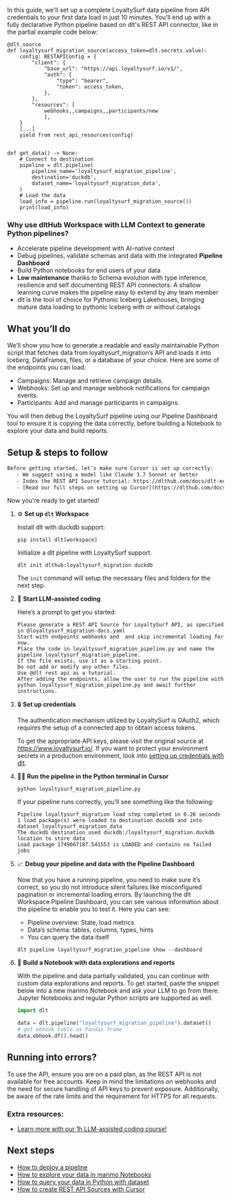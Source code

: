 In this guide, we'll set up a complete LoyaltySurf data pipeline from API credentials to your first data load in just 10 minutes. You'll end up with a fully declarative Python pipeline based on dlt's REST API connector, like in the partial example code below:

```python-outcome
@dlt.source
def loyaltysurf_migration_source(access_token=dlt.secrets.value):
    config: RESTAPIConfig = {
        "client": {
            "base_url": "https://api.loyaltysurf.io/v1/",
            "auth": {
                "type": "bearer",
                "token": access_token,
            },
        },
        "resources": [
            webhooks,,campaigns,,participants/new
            ],
    }
    [...]
    yield from rest_api_resources(config)


def get_data() -> None:
    # Connect to destination
    pipeline = dlt.pipeline(
        pipeline_name='loyaltysurf_migration_pipeline',
        destination='duckdb',
        dataset_name='loyaltysurf_migration_data', 
    )
    # Load the data
    load_info = pipeline.run(loyaltysurf_migration_source())
    print(load_info) 
```

### Why use dltHub Workspace with LLM Context to generate Python pipelines?

- Accelerate pipeline development with AI-native context
- Debug pipelines, validate schemas and data with the integrated **Pipeline Dashboard**
- Build Python notebooks for end users of your data
- **Low maintenance** thanks to Schema evolution with type inference, resilience and self documenting REST API connectors. A shallow learning curve makes the pipeline easy to extend by any team member
- dlt is the tool of choice for Pythonic Iceberg Lakehouses, bringing mature data loading to pythonic Iceberg with or without catalogs

## What you’ll do

We’ll show you how to generate a readable and easily maintainable Python script that fetches data from loyaltysurf_migration’s API and loads it into Iceberg, DataFrames, files, or a database of your choice. Here are some of the endpoints you can load:

- Campaigns: Manage and retrieve campaign details.
- Webhooks: Set up and manage webhook notifications for campaign events.
- Participants: Add and manage participants in campaigns.

You will then debug the LoyaltySurf pipeline using our Pipeline Dashboard tool to ensure it is copying the data correctly, before building a Notebook to explore your data and build reports.

## Setup & steps to follow

```default
Before getting started, let's make sure Cursor is set up correctly:
   - We suggest using a model like Claude 3.7 Sonnet or better
   - Index the REST API Source tutorial: https://dlthub.com/docs/dlt-ecosystem/verified-sources/rest_api/ and add it to context as **@dlt rest api**
   - [Read our full steps on setting up Cursor](https://dlthub.com/docs/dlt-ecosystem/llm-tooling/cursor-restapi#23-configuring-cursor-with-documentation)
```

Now you're ready to get started!

1. ⚙️ **Set up `dlt` Workspace**
    
    Install dlt with duckdb support:
    ```shell
    pip install dlt[workspace]
    ```

    Initialize a dlt pipeline with LoyaltySurf support.
    ```shell
    dlt init dlthub:loyaltysurf_migration duckdb
    ```

    The `init` command will setup the necessary files and folders for the next step.
    
2. 🤠 **Start LLM-assisted coding**
    
    Here’s a prompt to get you started:
    
    ```prompt
    Please generate a REST API Source for LoyaltySurf API, as specified in @loyaltysurf_migration-docs.yaml 
    Start with endpoints webhooks and  and skip incremental loading for now. 
    Place the code in loyaltysurf_migration_pipeline.py and name the pipeline loyaltysurf_migration_pipeline. 
    If the file exists, use it as a starting point. 
    Do not add or modify any other files. 
    Use @dlt rest api as a tutorial. 
    After adding the endpoints, allow the user to run the pipeline with python loyaltysurf_migration_pipeline.py and await further instructions.
    ```

    
3. 🔒 **Set up credentials** 
    
    The authentication mechanism utilized by LoyaltySurf is OAuth2, which requires the setup of a connected app to obtain access tokens.
    
    To get the appropriate API keys, please visit the original source at https://www.loyaltysurf.io/.
    If you want to protect your environment secrets in a production environment, look into [setting up credentials with dlt](https://dlthub.com/docs/walkthroughs/add_credentials).
    
4. 🏃‍♀️ **Run the pipeline in the Python terminal in Cursor**
    
    ```shell
    python loyaltysurf_migration_pipeline.py
    ```
    
    If your pipeline runs correctly, you’ll see something like the following:
    
    ```shell
    Pipeline loyaltysurf_migration load step completed in 0.26 seconds
    1 load package(s) were loaded to destination duckdb and into dataset loyaltysurf_migration_data
    The duckdb destination used duckdb:/loyaltysurf_migration.duckdb location to store data
    Load package 1749667187.541553 is LOADED and contains no failed jobs
    ```
    
5. 📈 **Debug your pipeline and data with the Pipeline Dashboard**

    Now that you have a running pipeline, you need to make sure it’s correct, so you do not introduce silent failures like misconfigured pagination or incremental loading errors. By launching the dlt Workspace Pipeline Dashboard, you can see various information about the pipeline to enable you to test it. Here you can see:
    - Pipeline overview: State, load metrics
    - Data’s schema: tables, columns, types, hints
    - You can query the data itself
    
    ```shell
    dlt pipeline loyaltysurf_migration_pipeline show --dashboard
    ```
    
6. 🐍 **Build a Notebook with data explorations and reports**

    With the pipeline and data partially validated, you can continue with custom data explorations and reports. To get started, paste the snippet below into a new marimo Notebook and ask your LLM to go from there. Jupyter Notebooks and regular Python scripts are supported as well.

    
    ```python
    import dlt

   data = dlt.pipeline("loyaltysurf_migration_pipeline").dataset()
   # get ebhook table as Pandas frame
   data.ebhook.df().head()
    ```

## Running into errors?

To use the API, ensure you are on a paid plan, as the REST API is not available for free accounts. Keep in mind the limitations on webhooks and the need for secure handling of API keys to prevent exposure. Additionally, be aware of the rate limits and the requirement for HTTPS for all requests.

### Extra resources:

- [Learn more with our 1h LLM-assisted coding course!](https://www.youtube.com/watch?v=GGid70rnJuM)

## Next steps

- [How to deploy a pipeline](https://dlthub.com/docs/walkthroughs/deploy-a-pipeline)
- [How to explore your data in marimo Notebooks](https://dlthub.com/docs/general-usage/dataset-access/marimo)
- [How to query your data in Python with dataset](https://dlthub.com/docs/general-usage/dataset-access/dataset)
- [How to create REST API Sources with Cursor](https://dlthub.com/docs/dlt-ecosystem/llm-tooling/cursor-restapi)